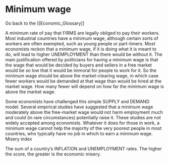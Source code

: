 # Minimum wage

Go back to the [[Economic_Glossary]]


A minimum rate of pay that FIRMS are legally obliged to pay their workers. Most industrial countries have a minimum wage, although certain sorts of workers are often exempted, such as young people or part-timers. Most economists reckon that a minimum wage, if it is doing what it is meant to do, will lead to higher UNEMPLOYMENT than there would be without it. The main justification offered by politicians for having a minimum wage is that the wage that would be decided by buyers and sellers in a free market would be so low that it would be immoral for people to work for it. So the minimum wage should be above the market-clearing wage, in which case fewer workers would be demanded at that wage than would be hired at the market wage. How many fewer will depend on how far the minimum wage is above the market wage.

Some economists have challenged this simple SUPPLY and DEMAND model. Several empirical studies have suggested that a minimum wage moderately above the free-market wage would not harm employment much and could (in rare circumstances) potentially raise it. These studies are not widely accepted among economists. Whatever it does for those in work, a minimum wage cannot help the majority of the very poorest people in most countries, who typically have no job in which to earn a minimum wage.
Misery index

The sum of a country’s INFLATION and UNEMPLOYMENT rates. The higher the score, the greater is the economic misery.

